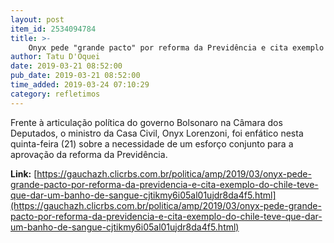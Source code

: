 ```yaml
---
layout: post
item_id: 2534094784
title: >-
    Onyx pede "grande pacto" por reforma da Previdência e cita exemplo do Chile: "Teve que dar um banho de sangue"
author: Tatu D'Oquei
date: 2019-03-21 08:52:00
pub_date: 2019-03-21 08:52:00
time_added: 2019-03-24 07:10:29
category: refletimos
---
```


Frente à articulação política do governo Bolsonaro na Câmara dos Deputados, o ministro da Casa Civil, Onyx Lorenzoni, foi enfático nesta quinta-feira (21) sobre a necessidade de um esforço conjunto para a aprovação da reforma da Previdência.

**Link:** [https://gauchazh.clicrbs.com.br/politica/amp/2019/03/onyx-pede-grande-pacto-por-reforma-da-previdencia-e-cita-exemplo-do-chile-teve-que-dar-um-banho-de-sangue-cjtikmy6i05al01ujdr8da4f5.html](https://gauchazh.clicrbs.com.br/politica/amp/2019/03/onyx-pede-grande-pacto-por-reforma-da-previdencia-e-cita-exemplo-do-chile-teve-que-dar-um-banho-de-sangue-cjtikmy6i05al01ujdr8da4f5.html)

